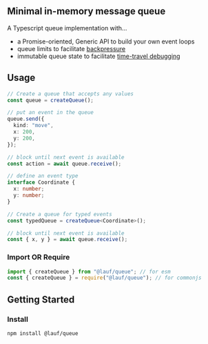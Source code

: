## Minimal in-memory message queue

A Typescript queue implementation with...

- a Promise-oriented, Generic API to build your own event loops
- queue limits to facilitate [backpressure](https://medium.com/@jayphelps/backpressure-explained-the-flow-of-data-through-software-2350b3e77ce7)
- immutable queue state to facilitate [time-travel debugging](https://medium.com/replay-io/introduction-to-time-travel-debugging-a02786c5c0d9)

## Usage

```typescript
// Create a queue that accepts any values
const queue = createQueue();

// put an event in the queue
queue.send({
  kind: "move",
  x: 200,
  y: 200,
});

// block until next event is available
const action = await queue.receive();
```

```typescript
// define an event type
interface Coordinate {
  x: number;
  y: number;
}

// Create a queue for typed events
const typedQueue = createQueue<Coordinate>();

// block until next event is available
const { x, y } = await queue.receive();
```

### Import OR Require

```javascript
import { createQueue } from "@lauf/queue"; // for esm
const { createQueue } = require("@lauf/queue"); // for commonjs
```

## Getting Started

### Install

```zsh
npm install @lauf/queue
```
